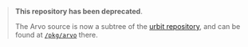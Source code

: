 > **This repository has been deprecated**.
>
> The Arvo source is now a subtree of the [urbit
> repository](https://github.com/urbit/urbit), and can be found at [`/pkg/arvo`](https://github.com/urbit/urbit/tree/master/pkg/arvo)
> there.

